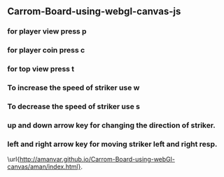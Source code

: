 ## Carrom-Board-using-webgl-canvas-js ##

### for player view press p ###
### for player coin press c ###
### for top view press t ###

### To increase the speed of striker use w ###
### To decrease the speed of striker use s ###


### up and down arrow key for changing the direction of striker. ###

### left and right arrow key for moving striker left and right resp. ###


\url{http://amanvar.github.io/Carrom-Board-using-webGl-canvas/aman/index.html}.